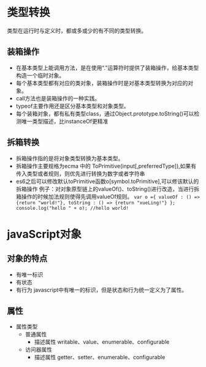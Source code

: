 # 类型转换
类型在运行时与定义时，都或多或少的有不同的类型转换。
## 装箱操作
* 在基本类型上能调用方法，是在使用“.”运算符时提供了装箱操作，给基本类型构造一个临时对象。
* 每个基本类型都有对应的类对象，装箱操作时是对基本类型转换为对应的对象。
* call方法也是装箱操作的一种实践。
* typeof主要作用还是区分基本类型和对象类型。
* 每个装箱对象，都有私有类型class，通过Object.prototype.toString()可以检测唯一类型描述，比instanceOf更精准
## 拆箱转换
* 拆箱操作指的是将对象类型转换为基本类型。
* 拆箱操作主要规格为ecma 中的 ToPrimitive(input[,preferredType]),如果有传入类型或者规则，则优先进行转换为数字或者字符串
* es6之后可以修改默认toPrimitive函数o[symbol.toPrimitive],可以修该默认的拆箱操作
例子：对对象原型链上的valueOf()、toString()进行改造，当进行拆箱操作的时候加法规则使得先调用valueOf规则。
`
    var o ={
        valueOf : () =>{return "world!"},
        toString : () => {return "xueLing!"}
    };
    console.log("hello " + o);
    //hello world!
`
# javaScript对象
## 对象的特点
* 有唯一标识
* 有状态
* 有行为
javascript中有唯一的标识，但是状态和行为统一定义为了属性。
## 属性
* 属性类型
    * 普通属性
        * 描述属性 writable、value、enumerable、configurable
    * 访问器属性
        * 描述属性 getter、setter、enumerable、configurable